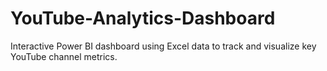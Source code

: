 # YouTube-Analytics-Dashboard
Interactive Power BI dashboard using Excel data to track and visualize key YouTube channel metrics.
